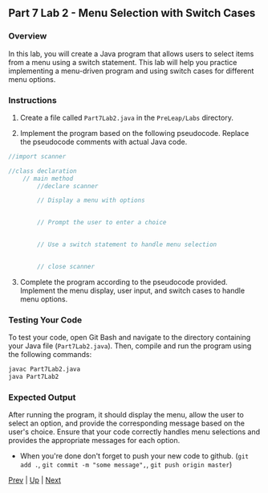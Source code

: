 ## Part 7 Lab 2 - Menu Selection with Switch Cases

### Overview
In this lab, you will create a Java program that allows users to select items from a menu using a switch statement. This lab will help you practice implementing a menu-driven program and using switch cases for different menu options.

### Instructions

1. Create a file called `Part7Lab2.java` in the `PreLeap/Labs` directory.

2. Implement the program based on the following pseudocode. Replace the pseudocode comments with actual Java code.

```java
//import scanner

//class declaration
    // main method
        //declare scanner

        // Display a menu with options
        

        // Prompt the user to enter a choice
        

        // Use a switch statement to handle menu selection
        

        // close scanner
```

3. Complete the program according to the pseudocode provided. Implement the menu display, user input, and switch cases to handle menu options.

### Testing Your Code

To test your code, open Git Bash and navigate to the directory containing your Java file (`Part7Lab2.java`). Then, compile and run the program using the following commands:

```bash
javac Part7Lab2.java
java Part7Lab2
```

### Expected Output

After running the program, it should display the menu, allow the user to select an option, and provide the corresponding message based on the user's choice. Ensure that your code correctly handles menu selections and provides the appropriate messages for each option.

* When you're done don't forget to push your new code to github. 
    (`git add .`, `git commit -m "some message",`, `git push origin master`)

[Prev](part7labs1.md) | [Up](part7.md) | [Next](README.md)